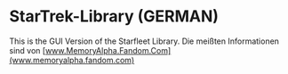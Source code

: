 # StarTrek-Library (GERMAN)
This is the GUI Version of the Starfleet Library.
Die meißten Informationen sind von [www.MemoryAlpha.Fandom.Com](www.memoryalpha.fandom.com)
